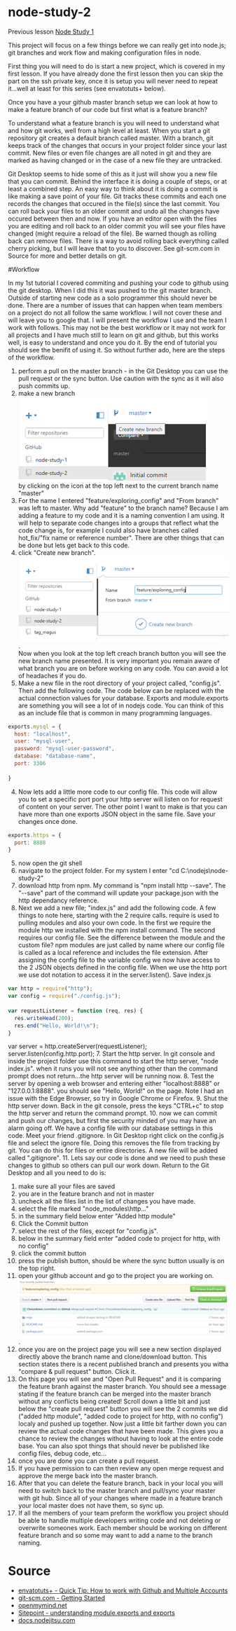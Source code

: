 # node-study-2

Previous lesson
[Node Study 1](https://github.com/ChrisJokinen/node-study-1#readme)

This project will focus on a few things before we can really get into node.js; git branches and work flow and making configuration files in node.

First thing you will need to do is start a new project, which is covered in my first lesson. If you have already done the first lesson then you can skip the part on the ssh private key, once it is setup you will never need to repeat it...well at least for this series (see envatotuts+ below).

Once you have a your github master branch setup we can look at how to make a feature branch of our code but first what is a feature branch?

To understand what a feature branch is you will need to understand what and how git works, well from a high level at least. When you start a git repository git creates a default branch called master. With a branch, git keeps track of the changes that occurs in your project folder since your last commit. New files or even file changes are all noted in git and they are marked as having changed or in the case of a new file they are untracked.

Git Desktop seems to hide some of this as it just will show you a new file that you can commit. Behind the interface it is doing a couple of steps, or at least a combined step. An easy way to think about it is doing a commit is like making a save point of your file. Git tracks these commits and each one records the changes that occured in the file(s) since the last commit. You can roll back your files to an older commit and undo all the changes have occured between then and now. If you have an editor open with the files you are editing and roll back to an older commit you will see your files have changed (might require a reload of the file). Be warned though as rolling back can remove files. There is a way to avoid rolling back everything called cherry picking, but I will leave that to you to discover. See git-scm.com in Source for more and better details on git.



#Workflow

In my 1st tutorial I covered commiting and pushing your code to github using the git desktop. When I did this it was pushed to the git master branch. Outside of starting new code as a solo programmer this should never be done. There are a number of issues that can happen when team members on a project do not all follow the same workflow. I will not cover these and will leave you to google that. I will present the workflow I use and the team I work with follows. This may not be the best workflow or it may not work for all projects and I have much still to learn on git and github, but this works well, is easy to understand and once you do it. By the end of tutorial you should see the benifit of using it. So without further ado, here are the steps of the workflow.

1. perform a pull on the master branch - in the Git Desktop you can use the pull request or the sync button. Use caution with the sync as it will also push commits up.
2. make a new branch <br>
  ![Screenshot 1](https://github.com//ChrisJokinen/node-study-2/blob/master/imgs/ss1.png?raw=true) <br>
  by clicking on the icon at the top left next to the current branch name "master"
  1. For the name I entered "feature/exploring_config" and "From branch" was left to master. Why add "feature" to the branch name? Because I am adding a feature to my code and it is a naming convention I am using. It will help to separate code changes into a groups that reflect what the code change is, for example I could also have branches called hot_fix/"fix name or reference number". There are other things that can be done but lets get back to this code.
  2. click "Create new branch".<br>
  ![Screenshot 2](https://github.com//ChrisJokinen/node-study-2/blob/master/imgs/ss2.png?raw=true).<br>
  Now when you look at the top left creach branch button you will see the new branch name presented. It is very important you remain aware of what branch you are on before working on any code. You can avoid a lot of headaches if you do.
3. Make a new file in the root directory of your project called, "config.js". Then add the following code. The code below can be replaced with the actual connection values for your database. Exports and module.exports are something you will see a lot of in nodejs code. You can think of this as an include file that is common in many programming languages.
```javascript
exports.mysql = {
  host: "localhost",
  user: "mysql-user",
  password: "mysql-user-password",
  database: "database-name",
  port: 3306

}
```
4. Now lets add a little more code to our config file. This code will allow you to set a specific port port your http server will listen on for request of content on your server. The other point I want to make is that you can have more than one exports JSON object in the same file. Save your changes once done.
```javascript
exports.https = {
  port: 8888
}
```
5. now open the git shell
  1. navigate to the project folder. For my system I enter "cd C:\nodejs\node-study-2"
  2. download http from npm. My command is "npm install http --save". The "--save" part of the command will update your package.json with the http dependancy reference.
6. Next we add a new file; "index.js" and add the following code. A few things to note here, starting with the 2 require calls. require is used to pulling modules and also your own code. In the first we require the module http we installed with the npm install command. The second requires our config file. See the difference between the module and the custom file? npm modules are just called by name where our config file is called as a local reference and includes the file extension. After assigning the config file to the variable config we now have access to the 2 JSON objects defined in the config file. When we use the http port we use dot notation to access it in the server.listen(). Save index.js
```javascript
var http = require("http");
var config = require("./config.js");

var requestListener = function (req, res) {
  res.writeHead(200);
  res.end("Hello, World!\n");
}
```

var server = http.createServer(requestListener);
server.listen(config.http.port);
7. Start the http server. In git console and inside the project folder use this command to start the http server, "node index.js". when it runs you will not see anything other than the command prompt does not return...the http server will be running now.
8. Test the server by opening a web browser and entering either "localhost:8888" or "127.0.0.1:8888". you should see "Hello, World!" on the page. Note I had an issue with the Edge Browser, so try in Google Chrome or Firefox.
9. Shut the http server down. Back in the git console, press the keys "CTRL+c" to stop the http server and return the command prompt.
10. now we can commit and push our changes, but first the security minded of you may have an alarm going off. We have a config file with our database settings in this code. Meet your friend .gitignore. In Git Desktop right click on the config.js file and select the ignore file. Doing this removes the file from tracking by git. You can do this for files or entire directories. A new file will be added called ".gitignore". 
11. Lets say our code is done and we need to push these changes to github so others can pull our work down. Return to the Git Desktop and all you need to do is:
  1. make sure all your files are saved
  2. you are in the feature branch and not in master
  3. uncheck all the files list in the list of changes you have made.
  4. select the file marked "node_modules\http\..."
  5. in the summary field below enter "Added http module"
  6. Click the Commit button
  7. select the rest of the files, except for "config.js".
  8. below in the summary field enter "added code to project for http, with no config"
  9. click the commit button
  10. press the publish button, should be where the sync button usually is on the top right.
12. open your github account and go to the project you are working on.
![Screenshot 3](https://github.com//ChrisJokinen/node-study-2/blob/master/imgs/ss3.png?raw=true).<br>
  1. once you are on the project page you will see a new section displayed directly above the branch name and clone/download button. This section states there is a recent published branch and presents you witha "compare & pull request" button. Click it.
  2. On this page you will see and "Open Pull Request" and it is comparing the feature branh against the master branch. You should see a message stating if the feature branch can be merged into the master branch without any conflicts being created! Scroll down a little bit and just below the "create pull request" button you will see the 2 commits we did ("added http module", "added code to project for http, with no config") localy and pushed up together. Now just a little bit farther down you can review the actual code changes that have been made. This gives you a chance to review the changes without having to look at the entire code base. You can also spot things that should never be published like config files, debug code, etc...
  3. once you are done you can create a pull request.
  4. If you have permission to can then review any open merge request and approve the merge back into the master branch.
  5. After that you can delete the feature branch, back in your local you will need to switch back to the master branch and pull/sync your master with git hub. Since all of your changes where made in a feature branch your local master does not have them, so sync up.
  6. If all the members of your team preform the workflow you project should be able to handle multiple developers writing code and not deleting or overwrite someones work. Each member should be working on different feature branch and so some may want to add a name to the branch naming.




# Source

* [envatotuts+ - Quick Tip: How to work with Github and Multiple  Accounts](https://code.tutsplus.com/tutorials/quick-tip-how-to-work-with-github-and-multiple-accounts--net-22574)
* [git-scm.com - Getting Started](https://git-scm.com/book/en/v2/Getting-Started-Git-Basics)
* [openmymind.net](http://openmymind.net/2012/2/3/Node-Require-and-Exports/)
* [Sitepoint - understanding module.exports and exports](https://www.sitepoint.com/understanding-module-exports-exports-node-js/)
* [docs.nodejitsu.com](https://docs.nodejitsu.com/articles/HTTP/servers/how-to-create-a-HTTP-server/)
